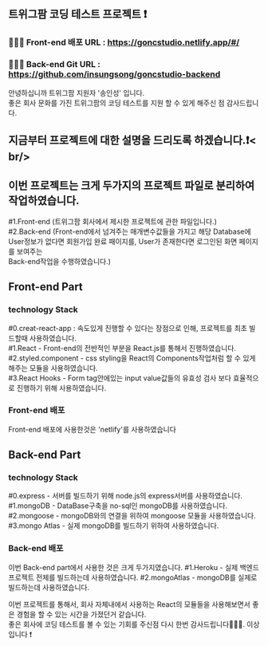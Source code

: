 ## 트위그팜 코딩 테스트 프로젝트 ❗️
### 👨🏻‍💻 Front-end 배포 URL : https://goncstudio.netlify.app/#/
### 👨🏻‍💻 Back-end Git URL : https://github.com/insungsong/goncstudio-backend

안녕하십니까 트위그팜 지원자 '송인성' 입니다.<br/>
좋은 회사 문화를 가진 트위그팜의 코딩 테스트를 지원 할 수 있게 해주신 점 감사드립니다.<br/>

## 지금부터 프로젝트에 대한 설명을 드리도록 하겠습니다.❗️< br/>

## 이번 프로젝트는 크게 두가지의 프로젝트 파일로 분리하여 작업하였습니다.
#1.Front-end (트위그팜 회사에서 제시한 프로젝트에 관한 파일입니다.)<br/>
#2.Back-end (Front-end에서 넘겨주는 매개변수값들을 가지고 해당 Database에 User정보가 없다면 회원가입 완료 패이지를, User가 존재한다면 로그인된 화면 페이지를 보여주는<br/> Back-end작업을 수행하였습니다.)<br/>

## Front-end Part
### technology Stack
#0.creat-react-app : 속도있게 진행할 수 있다는 장점으로 인해, 프로젝트를 최초 빌드할때 사용하였습니다.<br/>
#1.React - Front-end의 전반적인 부분을 React.js를 통해서 진행하였습니다.<br/>
#2.styled.component - css styling을 React의 Components작업처럼 할 수 있게 해주는 모듈을 사용하였습니다.<br/>
#3.React Hooks - Form tag안에있는 input value값들의 유효성 검사 보다 효율적으로 진행하기 위해 사용하였습니다.<br/>
### Front-end 배포
Front-end 배포에 사용한것은 'netlify'를 사용하였습니다 <br/>

## Back-end Part
### technology Stack
#0.express - 서버를 빌드하기 위해 node.js의 express서버를 사용하였습니다.<br/>
#1.mongoDB - DataBase구축을 no-sql인 mongoDB를 사용하였습니다.<br/>
#2.mongoose - mongoDB와의 연결을 위하여 mongoose 모듈을 사용하였습니다.<br/>
#3.mongo Atlas - 실제 mongoDB를 빌드하기 위하여 사용하였습니다.<br/>
### Back-end 배포
이번 Back-end part에서 사용한 것은 크게 두가지였습니다.
#1.Heroku - 실제 백엔드 프로젝트 전체를 빌드하는데 사용하였습니다.
#2.mongoAtlas - mongoDB를 실제로 빌드하는데 사용하였습니다.

이번 프로젝트를 통해서, 회사 자체내에서 사용하는 React의 모듈들을 사용해보면서 좋은 경험을 할 수 있는 시간을 가졌던거 같습니다.<br/> 
좋은 회사에 코딩 테스트를 볼 수 있는 기회를 주신점 다시 한번 감사드립니다👨🏻‍💻. 이상입니다 ❗️










